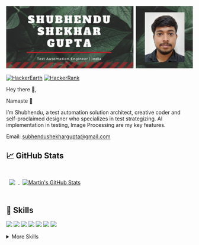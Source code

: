 <img src="https://github.com/SubhenduShekhar/SubhenduShekhar/blob/main/Shubhendu%20Shekhar%20gupta%20(1).png?raw=true">

[![HackerEarth](https://img.shields.io/badge/HackerEarth-%232C3454.svg?style=for-the-badge&logo=HackerEarth&logoColor=Blue)](https://www.hackerearth.com/@subhendushekhargupta)
[![HackerRank](https://img.shields.io/badge/-Hackerrank-2EC866?style=for-the-badge&logo=HackerRank&logoColor=white)](https://www.hackerrank.com/subhendushekhar1)

Hey there 👋,

Namaste 🙏

I’m Shubhendu, a test automation solution architect, creative coder and self-proclaimed designer who specializes in test strategizing. AI implementation in testing, Image Processing are my key features.

Email: subhendushekhargupta@gmail.com


## &#x1f4c8; GitHub Stats

<br>

<a href="https://github.com/SubhenduShekhar">
  <img align="center" style="margin:0.5rem" src="https://github-readme-stats.vercel.app/api/top-langs/?username=SubhenduShekhar&hide=html,css&title_color=ffffff&text_color=c9cacc&icon_color=4AB197&bg_color=1A2B34" />
</a>

<a href="https://github.com/SubhenduShekhar">
  <img align="center" style="margin:0.5rem" src="https://github-readme-stats.vercel.app/api?username=SubhenduShekhar&show_icons=true&line_height=27&count_private=true&title_color=ffffff&text_color=c9cacc&icon_color=4AB097&bg_color=1A2B34" alt="Martin's GitHub Stats" />
</a>

<br>
<br>

## 💼 Skills

![](https://img.shields.io/badge/Code-JavaScript-informational?style=flat&logo=JavaScript&logoColor=white&color=4AB197)
![](https://img.shields.io/badge/Code-TypeScript-informational?style=flat&logo=TypeScript&logoColor=white&color=4AB197)
![](https://img.shields.io/badge/Code-Java-informational?style=flat&logo=Java&logoColor=white&color=4AB197)
![](https://img.shields.io/badge/Code-CSharp-informational?style=flat&logo=c-sharp&logoColor=white&color=4AB197)
![](https://img.shields.io/badge/Code-Python-informational?style=flat&logo=python&logoColor=white&color=4AB197)
![](https://img.shields.io/badge/Code-MySQL-informational?style=flat&logo=MySQL&logoColor=white&color=4AB197)
![](https://img.shields.io/badge/Code-Groovy-informational?style=flat&logo=groovy&logoColor=white&color=4AB197)

<details>
<summary>More Skills</summary>
<br>

![](https://img.shields.io/badge/Style-CSS-informational?style=flat&logo=css3&logoColor=white&color=4AB197)

<br>

![](https://img.shields.io/badge/Test-Jasmine-informational?style=flat&logo=Jasmine&logoColor=white&color=4AB197)
![](https://img.shields.io/badge/Test-Jest-informational?style=flat&logo=jest&logoColor=white&color=4AB197)
![](https://img.shields.io/badge/Test-Mocha-informational?style=flat&logo=Mocha&logoColor=white&color=4AB197)
![](https://img.shields.io/badge/Test-NUnit-informational?style=flat&logo=Mocha&logoColor=white&color=4AB197)
![](https://img.shields.io/badge/Test-JUnit-informational?style=flat&logo=Mocha&logoColor=white&color=4AB197)
![](https://img.shields.io/badge/Test-TestNG-informational?style=testng&logo=Mocha&logoColor=white&color=4AB197)
![](https://img.shields.io/badge/Test-Cucumber-informational?style=cucumber&logo=Mocha&logoColor=white&color=4AB197)

<br>

![](https://img.shields.io/badge/Tools-Jenkins-informational?style=flat&logo=jenkins&logoColor=white&color=4AB197)
![](https://img.shields.io/badge/Tools-Selenium-informational?style=flat&logo=selenium&logoColor=white&color=4AB197)
![](https://img.shields.io/badge/Tools-WebdriverIO-informational?style=flat&logo=webdriverio&logoColor=white&color=4AB197)
![](https://img.shields.io/badge/Tools-UFT-informational?style=flat&logo=test&logoColor=white&color=4AB197)
![](https://img.shields.io/badge/Tools-LeanFT-informational?style=flat&logo=test&logoColor=white&color=4AB197)
![](https://img.shields.io/badge/Tools-CyPress-informational?style=flat&logo=cypress&logoColor=white&color=4AB197)
![](https://img.shields.io/badge/Tools-NPM-informational?style=flat&logo=npm&logoColor=white&color=4AB197)
![](https://img.shields.io/badge/Tools-Postman-informational?style=flat&logo=Postman&logoColor=white&color=4AB197)
![](https://img.shields.io/badge/Tools-GitHub-informational?style=flat&logo=GitHub&logoColor=white&color=4AB197)
![](https://img.shields.io/badge/Tools-GitLab-informational?style=flat&logo=GitLab&logoColor=white&color=4AB197)
![](https://img.shields.io/badge/Tools-Jira-informational?style=flat&logo=Jira-Software&logoColor=white&color=4AB197)

</details>
